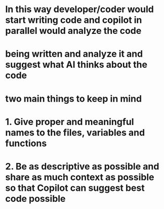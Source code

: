 # In this way developer/coder would start writing code and copilot in parallel would analyze the code 
# being written and analyze it and suggest what AI thinks about the code

# two main things to keep in mind
# 1. Give proper and meaningful names to the files, variables and functions
# 2. Be as descriptive as possible and share as much context as possible so that Copilot can suggest best code possible